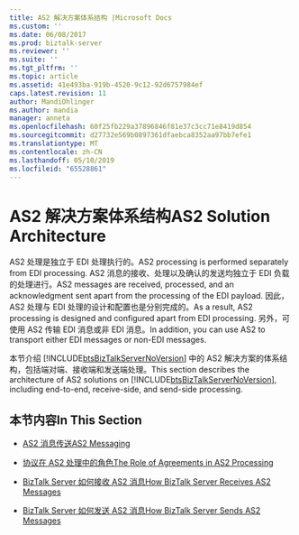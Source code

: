 ```yaml
---
title: AS2 解决方案体系结构 |Microsoft Docs
ms.custom: ''
ms.date: 06/08/2017
ms.prod: biztalk-server
ms.reviewer: ''
ms.suite: ''
ms.tgt_pltfrm: ''
ms.topic: article
ms.assetid: 41e493ba-919b-4520-9c12-92d6757984ef
caps.latest.revision: 11
author: MandiOhlinger
ms.author: mandia
manager: anneta
ms.openlocfilehash: 60f25fb229a37896846f81e37c3cc71e8419d854
ms.sourcegitcommit: d27732e569b0897361dfaebca8352aa97bb7efe1
ms.translationtype: MT
ms.contentlocale: zh-CN
ms.lasthandoff: 05/10/2019
ms.locfileid: "65528861"
---
```

# <a name="as2-solution-architecture"></a><span data-ttu-id="d61c2-102">AS2 解决方案体系结构</span><span class="sxs-lookup"><span data-stu-id="d61c2-102">AS2 Solution Architecture</span></span>
<span data-ttu-id="d61c2-103">AS2 处理是独立于 EDI 处理执行的。</span><span class="sxs-lookup"><span data-stu-id="d61c2-103">AS2 processing is performed separately from EDI processing.</span></span> <span data-ttu-id="d61c2-104">AS2 消息的接收、处理以及确认的发送均独立于 EDI 负载的处理进行。</span><span class="sxs-lookup"><span data-stu-id="d61c2-104">AS2 messages are received, processed, and an acknowledgment sent apart from the processing of the EDI payload.</span></span> <span data-ttu-id="d61c2-105">因此，AS2 处理与 EDI 处理的设计和配置也是分别完成的。</span><span class="sxs-lookup"><span data-stu-id="d61c2-105">As a result, AS2 processing is designed and configured apart from EDI processing.</span></span> <span data-ttu-id="d61c2-106">另外，可使用 AS2 传输 EDI 消息或非 EDI 消息。</span><span class="sxs-lookup"><span data-stu-id="d61c2-106">In addition, you can use AS2 to transport either EDI messages or non-EDI messages.</span></span>  
  
 <span data-ttu-id="d61c2-107">本节介绍 [!INCLUDE[btsBizTalkServerNoVersion](../includes/btsbiztalkservernoversion-md.md)] 中的 AS2 解决方案的体系结构，包括端对端、接收端和发送端处理。</span><span class="sxs-lookup"><span data-stu-id="d61c2-107">This section describes the architecture of AS2 solutions on [!INCLUDE[btsBizTalkServerNoVersion](../includes/btsbiztalkservernoversion-md.md)], including end-to-end, receive-side, and send-side processing.</span></span>  
  
## <a name="in-this-section"></a><span data-ttu-id="d61c2-108">本节内容</span><span class="sxs-lookup"><span data-stu-id="d61c2-108">In This Section</span></span>  
  
-   [<span data-ttu-id="d61c2-109">AS2 消息传送</span><span class="sxs-lookup"><span data-stu-id="d61c2-109">AS2 Messaging</span></span>](../core/as2-messaging.md)  
  
-   [<span data-ttu-id="d61c2-110">协议在 AS2 处理中的角色</span><span class="sxs-lookup"><span data-stu-id="d61c2-110">The Role of Agreements in AS2 Processing</span></span>](../core/the-role-of-agreements-in-as2-processing.md)  
  
-   [<span data-ttu-id="d61c2-111">BizTalk Server 如何接收 AS2 消息</span><span class="sxs-lookup"><span data-stu-id="d61c2-111">How BizTalk Server Receives AS2 Messages</span></span>](../core/how-biztalk-server-receives-as2-messages.md)  
  
-   [<span data-ttu-id="d61c2-112">BizTalk Server 如何发送 AS2 消息</span><span class="sxs-lookup"><span data-stu-id="d61c2-112">How BizTalk Server Sends AS2 Messages</span></span>](../core/how-biztalk-server-sends-as2-messages.md)